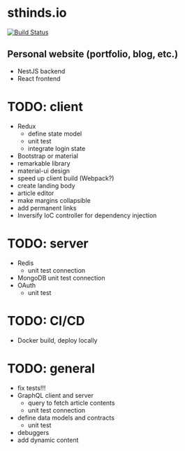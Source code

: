 # sthinds.io

[![Build Status](https://app.travis-ci.com/sth144/sthinds.io.svg?branch=master)](https://app.travis-ci.com/sth144/sthinds.io)

## Personal website (portfolio, blog, etc.)

- NestJS backend
- React frontend

# TODO: client
- Redux
  - define state model
  - unit test
  - integrate login state
- Bootstrap or material
- remarkable library
- material-ui design
- speed up client build (Webpack?)
- create landing body
- article editor
- make margins collapsible
- add permanent links
- Inversify IoC controller for dependency injection

# TODO: server 
- Redis
  - unit test connection
- MongoDB unit test connection
- OAuth 
  - unit test

# TODO: CI/CD
- Docker build, deploy locally

# TODO: general
- fix tests!!!
- GraphQL client and server
  - query to fetch article contents
  - unit test connection
- define data models and contracts
  - unit test
- debuggers
- add dynamic content
